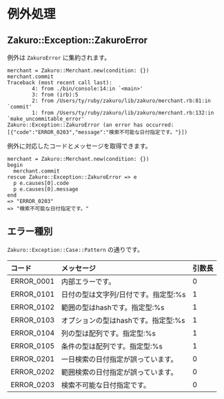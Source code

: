 # 例外処理

## Zakuro::Exception::ZakuroError

例外は `ZakuroError` に集約されます。

```
merchant = Zakuro::Merchant.new(condition: {})
merchant.commit
Traceback (most recent call last):
        4: from ./bin/console:14:in `<main>'
        3: from (irb):5
        2: from /Users/ty/ruby/zakuro/lib/zakuro/merchant.rb:81:in `commit'
        1: from /Users/ty/ruby/zakuro/lib/zakuro/merchant.rb:132:in `make_uncommitable_error'
Zakuro::Exception::ZakuroError (an error has occurred:[{"code":"ERROR_0203","message":"検索不可能な日付指定です。"}])
```

例外に対応したコードとメッセージを取得できます。
```
merchant = Zakuro::Merchant.new(condition: {})
begin
  merchant.commit
rescue Zakuro::Exception::ZakuroError => e
  p e.causes[0].code
  p e.causes[0].message
end
=> "ERROR_0203"
=> "検索不可能な日付指定です。"
```

## エラー種別

`Zakuro::Exception::Case::Pattern` の通りです。

|コード|メッセージ|引数長|
|:----|:----|:----|
|ERROR_0001|内部エラーです。|0|
|ERROR_0101|日付の型は文字列/日付です。指定型:%s|1|
|ERROR_0102|範囲の型はhashです。指定型:%s|1|
|ERROR_0103|オプションの型はhashです。指定型:%s|1|
|ERROR_0104|列の型は配列です。指定型:%s|1|
|ERROR_0105|条件の型は配列です。指定型:%s|1|
|ERROR_0201|一日検索の日付指定が誤っています。|0|
|ERROR_0202|範囲検索の日付指定が誤っています。|0|
|ERROR_0203|検索不可能な日付指定です。|0|
